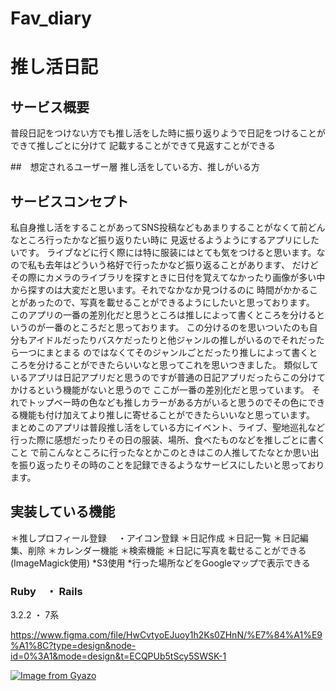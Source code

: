 # Fav_diary

# 推し活日記

## サービス概要
普段日記をつけない方でも推し活をした時に振り返りようで日記をつけることができて推しごとに分けて
記載することができて見返すことができる


##　想定されるユーザー層
推し活をしている方、推しがいる方

## サービスコンセプト
私自身推し活をすることがあってSNS投稿などもあまりすることがなくて前どんなところ行ったかなど振り返りたい時に
見返せるようようにするアプリにしたいです。
ライブなどに行く際には特に服装にはとても気をつけると思います。なので私も去年はどういう格好で行ったかなど振り返ることがあります、
だけどその際にカメラのライブラリを探すときに日付を覚えてなかったり画像が多い中から探すのは大変だと思います。それでなかなか見つけるのに
時間がかかることがあったので、写真を載せることができるようにしたいと思っております。
このアプリの一番の差別化だと思うところは推しによって書くところを分けるというのが一番のところだと思っております。
この分けるのを思いついたのも自分もアイドルだったりバスケだったりと他ジャンルの推しがいるのでそれだったら一つにまとまる
のではなくてそのジャンルごとだったり推しによって書くところを分けることができたらいいなと思ってこれを思いつきました。
類似しているアプリは日記アプリだと思うのですが普通の日記アプリだったらこの分けてかけるという機能がないと思うので
ここが一番の差別化だと思っています。
それでトップベー時の色なども推しカラーがある方がいると思うのでその色にできる機能も付け加えてより推しに寄せることができたらいいなと思っています。
まとめこのアプリは普段推し活をしている方にイベント、ライブ、聖地巡礼など行った際に感想だったりその日の服装、場所、食べたものなどを推しごとに書くこと
で前こんなところに行ったなとかこのときはこの人推してたなとか思い出を振り返ったりその時のことを記録できるようなサービスにしたいと思っております。



## 実装している機能
＊推しプロフィール登録
　・アイコン登録
＊日記作成
＊日記一覧
＊日記編集、削除
＊カレンダー機能
＊検索機能
＊日記に写真を載せることができる(ImageMagick使用)
*S3使用
*行った場所などをGoogleマップで表示できる

### Ruby　・ Rails
  3.2.2 ・ 7系

https://www.figma.com/file/HwCvtyoEJuoy1h2Ks0ZHnN/%E7%84%A1%E9%A1%8C?type=design&node-id=0%3A1&mode=design&t=ECQPUb5tScy5SWSK-1


[![Image from Gyazo](https://i.gyazo.com/ffa94214c29d30c2949609c1f8fc1c87.png)](https://gyazo.com/ffa94214c29d30c2949609c1f8fc1c87)

